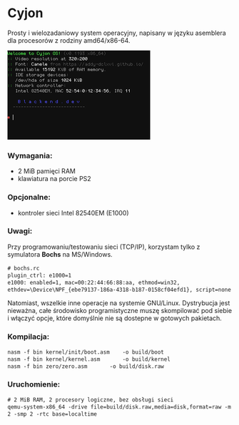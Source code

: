 # Cyjon

Prosty i wielozadaniowy system operacyjny, napisany w języku asemblera dla procesorów z rodziny amd64/x86-64.

![screenshot](https://raw.githubusercontent.com/blackend/cyjon/master/cyjon.png)

### Wymagania:

  - 2 MiB pamięci RAM
  - klawiatura na porcie PS2

### Opcjonalne:

  - kontroler sieci Intel 82540EM (E1000)

### Uwagi:
Przy programowaniu/testowaniu sieci (TCP/IP), korzystam tylko z symulatora **Bochs** na MS/Windows.

	# bochs.rc
	plugin_ctrl: e1000=1
	e1000: enabled=1, mac=00:22:44:66:88:aa, ethmod=win32, ethdev=\Device\NPF_{ebe79137-186a-4318-b187-0158cf04efd1}, script=none

Natomiast, wszelkie inne operacje na systemie GNU/Linux. Dystrybucja jest nieważna, całe środowisko programistyczne muszę skompilować pod siebie i włączyć opcje, które domyślnie nie są dostepne w gotowych pakietach.

### Kompilacja:

	nasm -f bin kernel/init/boot.asm	-o build/boot
	nasm -f bin kernel/kernel.asm		-o build/kernel
	nasm -f bin zero/zero.asm		-o build/disk.raw

### Uruchomienie:

	# 2 MiB RAM, 2 procesory logiczne, bez obsługi sieci
	qemu-system-x86_64 -drive file=build/disk.raw,media=disk,format=raw -m 2 -smp 2 -rtc base=localtime

